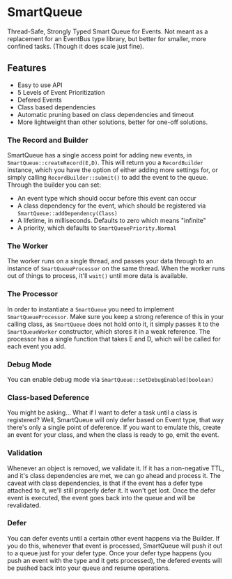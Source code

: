 # SmartQueue

Thread-Safe, Strongly Typed Smart Queue for Events.  Not meant as a replacement for an EventBus type library, but better
for smaller, more confined tasks. (Though it does scale just fine).

## Features

* Easy to use API
* 5 Levels of Event Prioritization
* Defered Events
* Class based dependencies
* Automatic pruning based on class dependencies and timeout
* More lightweight than other solutions, better for one-off solutions.

### The Record and Builder

SmartQueue has a single access point for adding new events, in ```SmartQueue::createRecord(E,D)```.  This will return 
you a ```RecordBuilder``` instance, which you have the option of either adding more settings for, or simply calling
```RecordBuilder::submit()``` to add the event to the queue.  Through the builder you can set:

* An event type which should occur before this event can occur
* A class dependency for the event, which should be registered via ```SmartQueue::addDependency(Class)```
* A lifetime, in milliseconds.  Defaults to zero which means "infinite"
* A priority, which defaults to ```SmartQueuePriority.Normal```

### The Worker

The worker runs on a single thread, and passes your data through to an instance of ```SmartQueueProcessor``` on the
same thread.  When the worker runs out of things to process, it'll ```wait()``` until more data is available.

### The Processor

In order to instantiate a ```SmartQueue``` you need to implement ```SmartQueueProcessor```.  Make sure you keep a strong
reference of this in your calling class, as ```SmartQueue``` does not hold onto it, it simply passes it to the
```SmartQueueWorker``` constructor, which stores it in a weak reference.  The processor has a single function that takes
E and D, which will be called for each event you add.

### Debug Mode

You can enable debug mode via ```SmartQueue::setDebugEnabled(boolean)```

### Class-based Deference

You might be asking... What if I want to defer a task until a class is registered?  Well, SmartQueue will only defer
based on Event type, that way there's only a single point of deference.  If you want to emulate this, create an event
for your class, and when the class is ready to go, emit the event.

### Validation

Whenever an object is removed, we validate it.  If it has a non-negative TTL, and it's class dependencies are met, we
can go ahead and process it.  The caveat with class dependencies, is that if the event has a defer type attached to it,
we'll still properly defer it.  It won't get lost.  Once the defer event is executed, the event goes back into the queue
and will be revalidated.

### Defer

You can defer events until a certain other event happens via the Builder.  If you do this, whenever that event is
processed, SmartQueue will push it out to a queue just for your defer type.  Once your defer type happens (you push an
event with the type and it gets processed), the defered events will be pushed back into your queue and resume operations.